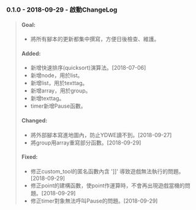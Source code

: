 ### 0.1.0 - 2018-09-29 - 啟動ChangeLog
>#### Goal:
> - 將所有腳本的更新都集中撰寫，方便日後檢查、維護。
>#### Added:
> - 新增快速排序(quicksort)演算法。[2018-07-06]
> - 新增node，用於list。
> - 新增list，用於texttag。
> - 新增array，用於group。
> - 新增texttag。
> - timer新增Pause函數。
>#### Changed:
> - 將外部腳本寫進地圖內，防止YDWE讀不到。[2018-09-27]
> - 將group用array重寫部分函數。[2018-09-29]
>#### Fixed:
> - 修正custom_tool的匿名函數內含 ']]' 導致遊戲無法執行的問題。[2018-09-29]
> - 修正point的建構函數，使point作運算時，不會再出現遊戲當機的問題。[2018-09-29]
> - 修正timer對象無法呼叫Pause的問題。[2018-09-29]

